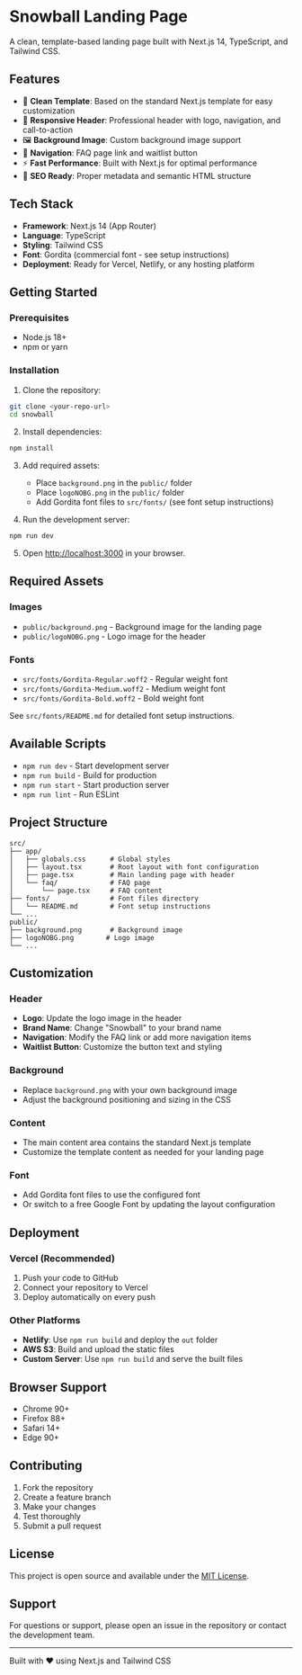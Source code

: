 # Snowball Landing Page

A clean, template-based landing page built with Next.js 14, TypeScript, and Tailwind CSS.

## Features

- 🎨 **Clean Template**: Based on the standard Next.js template for easy customization
- 📱 **Responsive Header**: Professional header with logo, navigation, and call-to-action
- 🖼️ **Background Image**: Custom background image support
- 🔗 **Navigation**: FAQ page link and waitlist button
- ⚡ **Fast Performance**: Built with Next.js for optimal performance
- 🎯 **SEO Ready**: Proper metadata and semantic HTML structure

## Tech Stack

- **Framework**: Next.js 14 (App Router)
- **Language**: TypeScript
- **Styling**: Tailwind CSS
- **Font**: Gordita (commercial font - see setup instructions)
- **Deployment**: Ready for Vercel, Netlify, or any hosting platform

## Getting Started

### Prerequisites

- Node.js 18+ 
- npm or yarn

### Installation

1. Clone the repository:
```bash
git clone <your-repo-url>
cd snowball
```

2. Install dependencies:
```bash
npm install
```

3. Add required assets:
   - Place `background.png` in the `public/` folder
   - Place `logoNOBG.png` in the `public/` folder
   - Add Gordita font files to `src/fonts/` (see font setup instructions)

4. Run the development server:
```bash
npm run dev
```

5. Open [http://localhost:3000](http://localhost:3000) in your browser.

## Required Assets

### Images
- `public/background.png` - Background image for the landing page
- `public/logoNOBG.png` - Logo image for the header

### Fonts
- `src/fonts/Gordita-Regular.woff2` - Regular weight font
- `src/fonts/Gordita-Medium.woff2` - Medium weight font  
- `src/fonts/Gordita-Bold.woff2` - Bold weight font

See `src/fonts/README.md` for detailed font setup instructions.

## Available Scripts

- `npm run dev` - Start development server
- `npm run build` - Build for production
- `npm run start` - Start production server
- `npm run lint` - Run ESLint

## Project Structure

```
src/
├── app/
│   ├── globals.css      # Global styles
│   ├── layout.tsx       # Root layout with font configuration
│   ├── page.tsx         # Main landing page with header
│   └── faq/             # FAQ page
│       └── page.tsx     # FAQ content
├── fonts/               # Font files directory
│   └── README.md        # Font setup instructions
└── ...
public/
├── background.png       # Background image
├── logoNOBG.png        # Logo image
└── ...
```

## Customization

### Header
- **Logo**: Update the logo image in the header
- **Brand Name**: Change "Snowball" to your brand name
- **Navigation**: Modify the FAQ link or add more navigation items
- **Waitlist Button**: Customize the button text and styling

### Background
- Replace `background.png` with your own background image
- Adjust the background positioning and sizing in the CSS

### Content
- The main content area contains the standard Next.js template
- Customize the template content as needed for your landing page

### Font
- Add Gordita font files to use the configured font
- Or switch to a free Google Font by updating the layout configuration

## Deployment

### Vercel (Recommended)
1. Push your code to GitHub
2. Connect your repository to Vercel
3. Deploy automatically on every push

### Other Platforms
- **Netlify**: Use `npm run build` and deploy the `out` folder
- **AWS S3**: Build and upload the static files
- **Custom Server**: Use `npm run build` and serve the built files

## Browser Support

- Chrome 90+
- Firefox 88+
- Safari 14+
- Edge 90+

## Contributing

1. Fork the repository
2. Create a feature branch
3. Make your changes
4. Test thoroughly
5. Submit a pull request

## License

This project is open source and available under the [MIT License](LICENSE).

## Support

For questions or support, please open an issue in the repository or contact the development team.

---

Built with ❤️ using Next.js and Tailwind CSS
